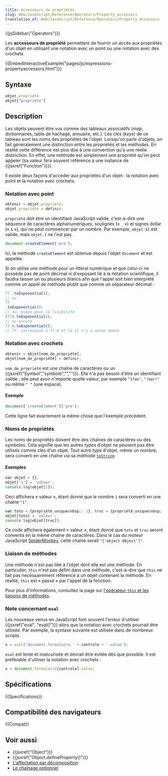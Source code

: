 ```yaml
---
title: Accesseurs de propriétés
slug: Web/JavaScript/Reference/Operators/Property_accessors
translation_of: Web/JavaScript/Reference/Operators/Property_Accessors
---
```


{{jsSidebar("Operators")}}

Les **accesseurs de propriété** permettent de fournir un accès aux propriétés d'un objet en utilisant une notation avec un point ou une notation avec des crochets

{{EmbedInteractiveExample("pages/js/expressions-propertyaccessors.html")}}

## Syntaxe

```js
objet.propriété
objet["propriété"]
```

## Description

Les objets peuvent être vus comme des tableaux associatifs (_map_, dictionnaires, table de hachage, annuaire, etc.). Les _clés_ (_keys_) de ce tableau sont les noms des propriétés de l'objet. Lorsqu'on parle d'objets, on fait généralement une distinction entre les propriétés et les méthodes. En réalité cette différence est plus dûe à une convention qu'à une réelle distinction. En effet, une méthode est simplement une propriété qu'on peut appeler (sa valeur fera souvent référence à une instance de {{jsxref("Function")}}).

Il existe deux façons d'accéder aux propriétés d'un objet : la notation avec point et la notation avec crochets.

### Notation avec point

```js
obtenir = objet.propriété;
objet.propriété = définir;
```

`propriété` doit être un identifiant JavaScript valide, c'est-à-dire une séquence de caractères alphanumériques, soulignés («&nbsp;`_`&nbsp;») et signes dollar («&nbsp;`$`&nbsp;»), qui ne peut commencer par un nombre. Par exemple, `objet.$1` est valide, mais `objet.1` ne l'est pas.

```js
document.createElement('pre');
```

Ici, la méthode `createElement` est obtenue depuis l'objet `document` et est appelée.

Si on utilise une méthode pour un littéral numérique et que celui-ci ne possède pas de point décimal ni d'exposant lié à la notation scientifique, il faudra laisser un ou plusieurs blancs afin que l'appel soit bien interprété comme un appel de méthode plutôt que comme un séparateur décimal :

```js
77 .toExponential();
// ou
77
.toExponential();
// ou, mieux pour la lisibilité
(77).toExponential();
// ou encore
77.0.toExponential();
// 77. correspond à 77.0 et là il n'y a aucun doute
```

### Notation avec crochets

```js
obtenir = objet[nom_de_propriété];
objet[nom_de_propriété] = définir;
```

`nom_de_propriété` est une chaîne de caractères ou un {{jsxref("Symbol","symbole","","")}}. Elle n'a pas besoin d'être un identifiant valide&nbsp;; elle peut avoir n'importe quelle valeur, par exemple `"1foo"`, `"!bar!"` ou même `" "` (une espace).

#### Exemple

```js
document['createElement']('pre');
```

Cette ligne fait exactement la même chose que l'exemple précédent.

### Noms de propriétés

Les noms de propriétés doivent être des chaînes de caractères ou des symboles. Cela signifie que les autres types d'objet ne peuvent pas être utilisés comme clés d'un objet. Tout autre type d'objet, même un nombre, sera converti en une chaîne via sa méthode [`toString`](/fr/Référence_de_JavaScript_1.5_Core/Objets_globaux/Object/toString).

#### Exemples

```js
var objet = {};
objet['1'] = 'valeur';
console.log(objet[1]);
```

Ceci affichera «&nbsp;valeur&nbsp;», étant donné que le nombre `1` sera converti en une chaîne `"1"`.

```js
var toto = {propriété_unique&nbsp;: 1}, truc = {propriété_unique&nbsp;: 2}, objet = {};
objet[toto] = 'valeur';
console.log(objet[truc]);
```

Ce code affichera également «&nbsp;valeur&nbsp;», étant donné que `toto` et `truc` seront convertis en la même chaîne de caractères. Dans le cas du moteur JavaScript [SpiderMonkey](/fr/SpiderMonkey), cette chaîne serait `"['object Object']"`.

### Liaison de méthodes

Une méthode n'est pas liée à l'objet dont elle est une méthode. En particulier, `this` n'est pas défini dans une méthode, c'est-à-dire que `this` ne fait pas nécessairement référence à un objet contenant la méthode. En réalité, `this` est «&nbsp;passé&nbsp;» par l'appel de la fonction.

Pour plus d'informations, consultez la page sur [l'opérateur `this` et les liaisons de méthodes](/fr/docs/Web/JavaScript/Reference/Opérateurs/L_opérateur_this#Liaison_de_m.C3.A9thodes).

### Note concernant `eval`

Les nouveaux venus en JavaScript font souvent l'erreur d'utiliser {{jsxref("eval", "eval()")}} alors que la notation avec crochets pourrait être utilisée. Par exemple, la syntaxe suivante est utilisée dans de nombreux scripts.

```js
x = eval('document.formulaire.' + controle + '.value');
```

`eval` est lente et insécurisée et devrait être évitée dès que possible. Il est préférable d'utiliser la notation avec crochets&nbsp;:

```js
x = document.formulaire[controle].value;
```

## Spécifications

{{Specifications}}

## Compatibilité des navigateurs

{{Compat}}

## Voir aussi

- {{jsxref("Object")}}
- {{jsxref("Object.defineProperty()")}}
- [L'affectation par décomposition](/fr/docs/Web/JavaScript/Reference/Opérateurs/Affecter_par_décomposition)
- [Le chaînage optionnel](/fr/docs/Web/JavaScript/Reference/Operators/Optional_chaining)
